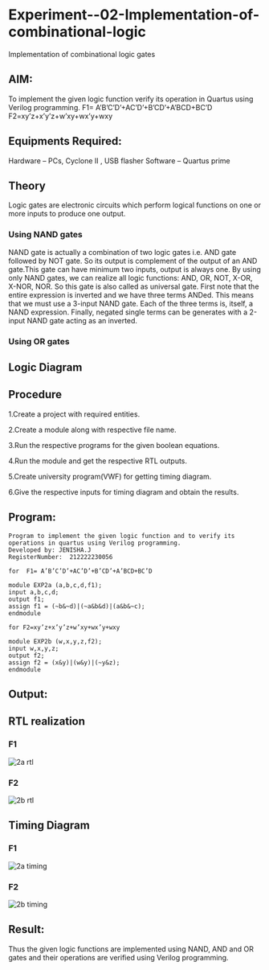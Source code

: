 # Experiment--02-Implementation-of-combinational-logic
Implementation of combinational logic gates
 
## AIM:
To implement the given logic function verify its operation in Quartus using Verilog programming.
 F1= A’B’C’D’+AC’D’+B’CD’+A’BCD+BC’D
F2=xy’z+x’y’z+w’xy+wx’y+wxy
 
 
 
## Equipments Required:
 Hardware – PCs, Cyclone II , USB flasher
 Software – Quartus prime


## Theory
 Logic gates are electronic circuits which perform logical functions on one or more inputs to produce one output.
### Using NAND gates
NAND gate is actually a combination of two logic gates i.e. AND gate followed by NOT gate. So its output is complement of the output of an AND gate.This gate can have minimum two inputs, output is always one. By using only NAND gates, we can realize all logic functions: AND, OR, NOT, X-OR, X-NOR, NOR. So this gate is also called as universal gate. First note that the entire expression is inverted and we have three terms ANDed. This means that we must use a 3-input NAND gate. Each of the three terms is, itself, a NAND expression. Finally, negated single terms can be generates with a 2-input NAND gate acting as an inverted.
### Using OR gates

## Logic Diagram
## Procedure
1.Create a project with required entities.

2.Create a module along with respective file name.

3.Run the respective programs for the given boolean equations.

4.Run the module and get the respective RTL outputs.

5.Create university program(VWF) for getting timing diagram.

6.Give the respective inputs for timing diagram and obtain the results.
## Program:
```
Program to implement the given logic function and to verify its operations in quartus using Verilog programming.
Developed by: JENISHA.J
RegisterNumber:  212222230056

for  F1= A’B’C’D’+AC’D’+B’CD’+A’BCD+BC’D

module EXP2a (a,b,c,d,f1);
input a,b,c,d;
output f1;
assign f1 = (~b&~d)|(~a&b&d)|(a&b&~c);
endmodule

for F2=xy’z+x’y’z+w’xy+wx’y+wxy

module EXP2b (w,x,y,z,f2);
input w,x,y,z;
output f2;
assign f2 = (x&y)|(w&y)|(~y&z);
endmodule
```
## Output:
## RTL realization
### F1
![2a rtl](https://user-images.githubusercontent.com/119405070/233392432-b03fa736-4ee7-46f1-bfe5-32a2ba7df96e.png)

### F2
![2b rtl](https://user-images.githubusercontent.com/119405070/233395506-24b9c881-dfff-4982-bbff-9224c0daec6c.png)

## Timing Diagram
### F1
![2a timing](https://user-images.githubusercontent.com/119405070/233392531-8fa9d0a9-c64a-48f2-bf07-ad726d525ace.png)

### F2
![2b timing](https://user-images.githubusercontent.com/119405070/233397517-7960935c-652c-47c1-a45e-4aabe5b096e4.png)

## Result:
Thus the given logic functions are implemented using NAND, AND and OR gates and their operations are verified using Verilog programming.
